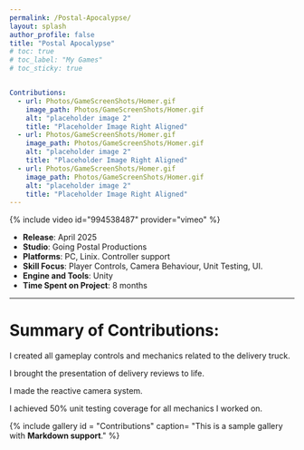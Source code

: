 ```yaml
---
permalink: /Postal-Apocalypse/
layout: splash
author_profile: false
title: "Postal Apocalypse"
# toc: true
# toc_label: "My Games"
# toc_sticky: true


Contributions:
  - url: Photos/GameScreenShots/Homer.gif
    image_path: Photos/GameScreenShots/Homer.gif
    alt: "placeholder image 2"
    title: "Placeholder Image Right Aligned"
  - url: Photos/GameScreenShots/Homer.gif
    image_path: Photos/GameScreenShots/Homer.gif
    alt: "placeholder image 2"
    title: "Placeholder Image Right Aligned"
  - url: Photos/GameScreenShots/Homer.gif
    image_path: Photos/GameScreenShots/Homer.gif
    alt: "placeholder image 2"
    title: "Placeholder Image Right Aligned"
---
```

{% include video id="994538487" provider="vimeo" %}

- **Release**: April 2025  
- **Studio**: Going Postal Productions  
- **Platforms**: PC, Linix. Controller support  
- **Skill Focus**: Player Controls, Camera Behaviour, Unit Testing, UI.  
- **Engine and Tools**: Unity  
- **Time Spent on Project**: 8 months   

---

# Summary of Contributions:

I created all gameplay controls and mechanics related to the delivery truck.

I brought the presentation of delivery reviews to life.

I made the reactive camera system.

I achieved 50% unit testing coverage for all mechanics I worked on.




{% include gallery id = "Contributions" caption= "This is a sample gallery with **Markdown support**." %}







